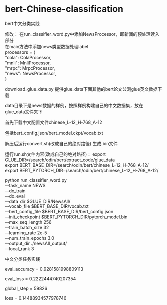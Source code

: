 # bert-Chinese-classification
bert中文分类实践

修改：
在run_classifier_word.py中添加NewsProcessor，即新闻的预处理读入部分 \
在main方法中添加news类型数据处理label \
 processors = { \
        "cola": ColaProcessor,\
        "mnli": MnliProcessor,\
        "mrpc": MrpcProcessor,\
        "news": NewsProcessor,\
    }
    
download_glue_data.py 提供glue_data下面其他的bert论文公测glue英文数据下载

data目录下是news数据的样例，按照样例构建自己的中文数据集，放在glue_data文件夹下

首先下载中文配置文件chinese_L-12_H-768_A-12

包括bert_config.json/bert_model.ckpt/vocab.txt

解压后运行convert.sh(改成自己的绝对路径) 生成.bin文件

运行run.sh文件内容(改成自己的绝对路径)：
export GLUE_DIR=/search/odin/bert/extract_code/glue_data \
export BERT_BASE_DIR=/search/odin/bert/chinese_L-12_H-768_A-12/ \
export BERT_PYTORCH_DIR=/search/odin/bert/chinese_L-12_H-768_A-12/

python run_classifier_word.py \
  --task_name NEWS \
  --do_train \
  --do_eval \
  --data_dir $GLUE_DIR/NewsAll/ \
  --vocab_file $BERT_BASE_DIR/vocab.txt \
  --bert_config_file $BERT_BASE_DIR/bert_config.json \
  --init_checkpoint $BERT_PYTORCH_DIR/pytorch_model.bin \
  --max_seq_length 256 \
  --train_batch_size 32 \
  --learning_rate 2e-5 \
  --num_train_epochs 3.0 \
  --output_dir ./newsAll_output/ \
  --local_rank 3
  
  中文分类任务实践

eval_accuracy = 0.9281581998809113

eval_loss = 0.2222444740207354

global_step = 59826

loss = 0.14488934577978746
